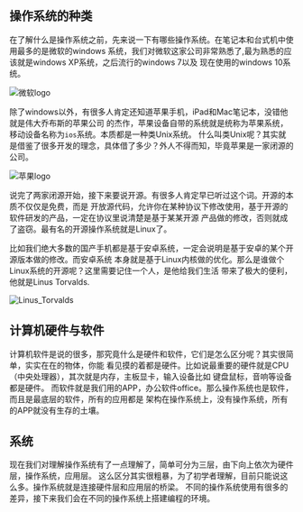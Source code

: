 ## 操作系统的种类
在了解什么是操作系统之前，先来说一下有哪些操作系统。在笔记本和台式机中使用最多的是微软的windows
系统，我们对微软这家公司非常熟悉了,最为熟悉的应该就是windows XP系统，之后流行的windows 7以及
现在使用的windows 10系统。

![微软logo](/image/微软logo.jpeg)

除了windows以外，有很多人肯定还知道苹果手机，iPad和Mac笔记本，没错他就是伟大乔布斯的苹果公司
的杰作，苹果设备自带的系统就是统称为苹果系统，移动设备名称为`ios`系统。本质都是一种类Unix系统。
什么叫类Unix呢？其实就是借鉴了很多开发的理念，具体借了多少？外人不得而知，毕竟苹果是一家闭源的公司。

![苹果logo](/image/苹果logo.png)

说完了两家闭源开始，接下来要说开源。有很多人肯定早已听过这个词。开源的本质不仅仅是免费，而是
开放源代码，允许你在某种协议下修改使用，基于开源的软件研发的产品，一定在协议里说清楚是基于某某开源
产品做的修改，否则就成了盗窃。最有名的开源操作系统就是Linux了。

比如我们绝大多数的国产手机都是基于安卓系统，一定会说明是基于安卓的某个开源版本做的修改。而安卓系统
本身就是基于Linux内核做的优化。那么是谁做个Linux系统的开源呢？这里需要记住一个人，是他给我们生活
带来了极大的便利，他就是Linus Torvalds.

![Linus_Torvalds](/image/Linus_Torvalds.jpg)

## 计算机硬件与软件
计算机软件是说的很多，那究竟什么是硬件和软件，它们是怎么区分呢？其实很简单，实实在在的物体，你能
看见摸的着都是硬件。比如说最重要的硬件就是CPU（中央处理器），其次就是内存，主板显卡，输入设备比如
键盘鼠标，音响等设备都是硬件。
而软件就是我们用的APP，办公软件office。那么操作系统也是软件，而且是最底层的软件，所有的应用都是
架构在操作系统上，没有操作系统，所有的APP就没有生存的土壤。

## 系统
现在我们对理解操作系统有了一点理解了，简单可分为三层，由下向上依次为硬件层，操作系统，应用层。
这么区分其实很粗暴，为了初学者理解，目前只能说这么多。操作系统就是连接硬件层和应用层的桥梁。
不同的操作系统使用有很多的差异，接下来我们会在不同的操作系统上搭建编程的环境。

